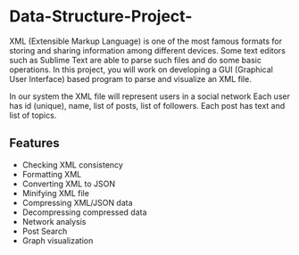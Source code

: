 # Data-Structure-Project-
XML (Extensible Markup Language) is one of the most famous formats for storing and sharing information among different devices.
Some text editors such as Sublime Text are able to parse such files and do some basic operations.
In this project, you will work on developing a GUI (Graphical User Interface) based program to parse and visualize an XML file.

In our system the XML file will represent users in a social network
Each user has id (unique), name, list of posts, list of followers.
Each post has text and list of topics.
## Features

- Checking XML consistency
- Formatting XML
- Converting XML to JSON
- Minifying XML file
- Compressing XML/JSON data
- Decompressing compressed data
- Network analysis
- Post Search
- Graph visualization
